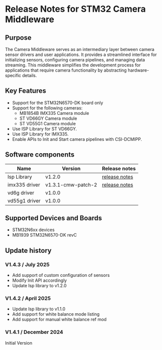 # Release Notes for STM32 Camera Middleware

## Purpose

The Camera Middleware serves as an intermediary layer between camera sensor drivers and user applications.
It provides a streamlined interface for initializing sensors, configuring camera pipelines, and managing data streaming.
This middleware simplifies the development process for applications that require camera functionality by abstracting hardware-specific details.

## Key Features

- Support for the STM32N6570-DK board only
- Support for the following cameras:
  - MB1854B IMX335 Camera module
  - ST VD66GY Camera module
  - ST VD55G1 Camera module
- Use ISP Library for ST VD66GY.
- Use ISP Library for IMX335.
- Enable APIs to Init and Start camera pipelines with CSI-DCMIPP.

## Software components

| Name           | Version                  | Release notes
|-----           | -------                  | -------------
| Isp Library    | v1.2.0                   | [release notes](ISP_Library/README.md)
| imx335 driver  | v1.3.1-cmw-patch-2      | [release notes](sensors/imx335/Release_Notes.html)
| vd6g driver    | v1.0.0                   |
| vd55g1 driver  | v1.0.0                   |

## Supported Devices and Boards

- STM32N6xx devices
- MB1939 STM32N6570-DK revC

## Update history

### V1.4.3 / July 2025

- Add support of custom configuration of sensors
- Modify Init API accordingly
- Update Isp library to v1.2.0


### V1.4.2 / April 2025

- Update Isp library to v1.1.0
- Add support for white balance mode listing
- Add support for manual white balance ref mod

### V1.4.1 / December 2024

Initial Version
